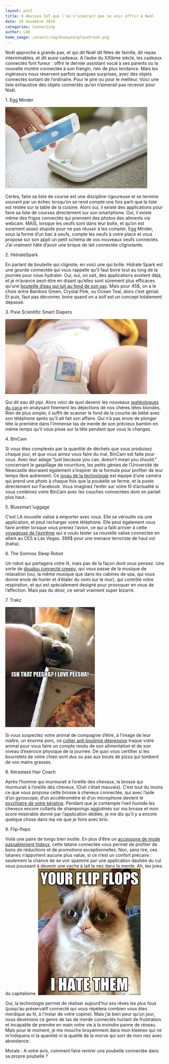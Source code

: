 ```yaml
---
layout: post
title: 9 devices IoT que l’on n’aimerait pas se voir offrir à Noël
date: 28 novembre 2019
categories: Connecting
author: LNA
home_image: /assets/img/knowyourplacetrash.png
---
```


Noël approche à grands pas, et qui dit Noël dit fêtes de famille, dit repas interminables, et dit aussi cadeaux. A l’aube du XXIème siècle, les cadeaux connectés font fureur : offrir le dernier assistant vocal à ses parents ou la nouvelle montre connectée à son frangin, rien de plus tendance. Mais les ingénieurs nous réservent parfois quelques surprises, avec des objets connectés sortant de l’ordinaire. Pour le pire ou pour le meilleur. 
Voici une liste exhaustive des objets connectés qu’on n’aimerait pas recevoir pour Noël. 

<p class="habout">1. Egg Minder</p>
<img src="/assets/img/eggminder.png" alt="eggminder">

Certes, faire sa liste de course est une discipline rigoureuse et se termine souvent par un échec lorsqu’on se rend compte une fois parti que la liste est restée sur la table de la cuisine. Alors oui, il existe des applications pour faire sa liste de courses directement sur son smartphone. Oui, il existe même des frigos connectés qui prennent des photos des aliments via webcam. MAIS, lorsque les oeufs sont dans leur boîte, et qu’on est surement assez stupide pour ne pas réussir à les compter, Egg Minder, sous la forme d’un bac à oeufs, compte les oeufs à votre place et vous propose sur son appli un petit schéma de vos nouveaux oeufs connectés. 
J’ai vraiment hâte d’avoir une brique de lait connectée clignotante.

<p class="habout">2. HidrateSpark</p>
En parlant de bouteille qui clignote, en voici une qui brille. Hidrate Spark est une gourde connectée qui vous rappelle qu’il faut boire tout au long de la journée pour vous hydrater. Oui, oui, on sait, des applications existent déjà, et je m’avance peut-être en disant qu’elles sont sûrement plus efficaces qu’une <a href="https://www.kickstarter.com/projects/582920317/hidrateme-smart-water-bottle">bouteille d’eau qui luit au fond de son sac</a>. Mais pour 45$, on a le choix entre Bamboo Green, Crystal Pink, ou Ocean Teal, alors c’est génial. Et puis, faut pas déconner, boire quand on a soif est un concept totalement dépassé.

<p class="habout">3. Pixie Scientific Smart Diapers</p>
<img src="/assets/img/SmartDiaper.png" alt="Smart Diapers">

Qui dit eau dit pipi. Alors voici de quoi devenir les nouveaux <a href="https://www.indiegogo.com/projects/smart-diapers#/">spéléologues du caca</a> en analysant finement les déjections de nos chères têtes blondes. Rien de plus simple, il suffit de scanner le fond de la couche de bébé avec son téléphone après qu’il ait fait son affaire. Qui n’a pas envie de plonger tête la première dans l’immense tas de merde de son précieux bambin en même temps qu’il vous pisse sur la tête pendant que vous le changez. 

<p class="habout">4. BinCam</p>
Si vous êtes complexés par la quantité de déchets que vous produisez chaque jour, et que vous aimez vous faire du mal, BinCam est faite pour vous. Avec leur adage “just because you can, doesn’t mean you should.” concernant le gaspillage de nourriture, les petits génies de l’Université de Newcastle devraient également s’inspirer de la formule pour profiter de leur temps libre autrement. Ce <a href="https://www.engadget.com/2011/06/10/bincam-posts-photos-of-your-trash-on-facebook-shames-you-into-r/">joyau de la technologie</a> est équipé d’une caméra qui prend une photo à chaque fois que la poubelle se ferme, et la poste directement sur Facebook. Vous imaginez l’enfer sur votre fil d’actualité si vous combinez votre BinCam avec les couches connectées dont on parlait plus haut..

<p class="habout">5. Bluesmart luggage</p>
C’est LA nouvelle valise à emporter avec vous. Elle se vérouille via une application, et peut recharger votre téléphone. Elle peut également vous faire arrêter lorsque vous prenez l’avion, ce qui a failli arriver à cette <a href="https://thenextweb.com/plugged/2016/01/30/welp/">voyageuse de l’extrême</a> qui a voulu tester sa nouvelle valise connectée en allant au CES à Las Vegas. 399$ pour une menace terroriste de haut vol (haha). 

<p class="habout">6. The Somnox Sleep Robot</p>
Un robot qui partagera votre lit, mais pas de la façon dont vous pensez. Une sorte de <a href="https://shop.meetsomnox.com/product/somnox-sleep-robot/">doudou connecté creepy</a>, qui vous passe de la musique de relaxation (oui, la même musique que dans les cabines de spa, qui vous donne envie de hurler et d’étaler du vomi sur le mur), qui contrôle votre respiration, et qui est spécialement designé pour provoquer en vous de l’affection. Mais pas du désir, ce serait vraiment super bizarre.

<p class="habout">7. Trakz</p>
<img src="/assets/img/pizzadog.png" alt="pizzadog">

Si vous suspectez votre animal de compagnie d’être, à l’image de leur maître, un énorme porc, ce <a href="https://techcrunch.com/2016/12/07/trakz-is-a-fitbit-with-gps-tracking-technology-for-your-dog-or-cat/">collier anti boulimie dépressive</a> traque votre animal pour vous faire un compte rendu de son alimentation et de son niveau d’exercice physique de la journée. De quoi vous certifier si les bourrelets de votre chien sont dus ou pas aux bouts de pizza qui tombent de vos mains grasses. 

<p class="habout">8. Kérastase Hair Coach</p>
Après l’homme qui murmurait à l’oreille des chevaux, la brosse qui murmurait à l’oreille des cheveux. (Ouh c’était mauvais). C’est tout du moins ce que vous propose cette brosse à cheveux connectée, qui avec l’aide d’un gyroscope, d’un accéléromètre et d’un microphone devient le <a href="https://gizmodo.com/l-ore-al-s-smart-hairbrush-knows-more-about-your-hair-t-1790588112#_ga=1.141662450.1515351446.1484667015">psychiatre de votre kératine</a>. Pendant que je contemple l’oeil humide les cheveux encore collants de shampoings agglutinés sur ma brosse et mon score misérable donné par l’application dédiée, je me dis qu’il y a encore quelque chose dans ma vie que je foire avec brio. 

<p class="habout">9. Flip-flops</p>
Voilà une paire de tongs bien inutile. En plus d’être un <a href="https://gizmodo.com/these-flip-flops-are-smart-for-the-dumbest-possible-rea-1793730937">accessoire de mode passablement hideux</a>, cette tatane connectée vous permet de profiter de bons de réductions et de promotions exceptionnelles. Non, sans rire, ces tatanes n’apportent aucune plus value, si ce n’est un confort précaire : seulement la chance de se voir spammé par une application daubée du cul vous poussant à devenir une vache à lait le nez dans la merde. Ah, les joies du capitalisme. 

<img src="/assets/img/flipflophate.png" alt="tongs connectées">

Oui, la technologie permet de réaliser aujourd’hui ses rêves les plus fous (jusqu’au préservatif connecté qui vous répètera combien vous êtes merdique au lit, à l’instar de votre copine). Mais j’ai bien peur qu’un jour, nous devenions ce genre de tas de merde connectés hurlant de frustration et incapable de prendre en main notre vie à la moindre panne de réseau. Mais pour le moment, je me mouche bruyamment dans mon kleenex qui ne m’indiquera ni la quantité ni la qualité de la morve qui sort de mon nez avec abondance. 

<p class="morale"> Morale : A votre avis, comment faire rentrer une poubelle connectée dans sa propre poubelle ?</p>